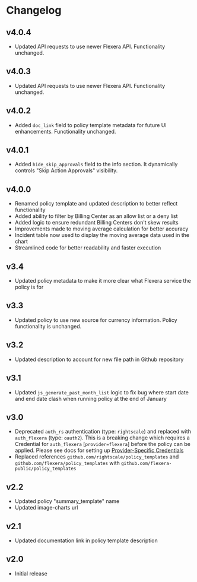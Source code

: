 # Changelog

## v4.0.4

- Updated API requests to use newer Flexera API. Functionality unchanged.

## v4.0.3

- Updated API requests to use newer Flexera API. Functionality unchanged.

## v4.0.2

- Added `doc_link` field to policy template metadata for future UI enhancements. Functionality unchanged.

## v4.0.1

- Added `hide_skip_approvals` field to the info section. It dynamically controls "Skip Action Approvals" visibility.

## v4.0.0

- Renamed policy template and updated description to better reflect functionality
- Added ability to filter by Billing Center as an allow list or a deny list
- Added logic to ensure redundant Billing Centers don't skew results
- Improvements made to moving average calculation for better accuracy
- Incident table now used to display the moving average data used in the chart
- Streamlined code for better readability and faster execution

## v3.4

- Updated policy metadata to make it more clear what Flexera service the policy is for

## v3.3

- Updated policy to use new source for currency information. Policy functionality is unchanged.

## v3.2

- Updated description to account for new file path in Github repository

## v3.1

- Updated `js_generate_past_month_list` logic to fix bug where start date and end date clash when running policy at the end of January

## v3.0

- Deprecated `auth_rs` authentication (type: `rightscale`) and replaced with `auth_flexera` (type: `oauth2`).  This is a breaking change which requires a Credential for `auth_flexera` [`provider=flexera`] before the policy can be applied.  Please see docs for setting up [Provider-Specific Credentials](https://docs.flexera.com/flexera/EN/Automation/ProviderCredentials.htm)
- Replaced references `github.com/rightscale/policy_templates` and `github.com/flexera/policy_templates` with `github.com/flexera-public/policy_templates`

## v2.2

- Updated policy "summary_template" name
- Updated image-charts url

## v2.1

- Updated documentation link in policy template description

## v2.0

- Initial release
